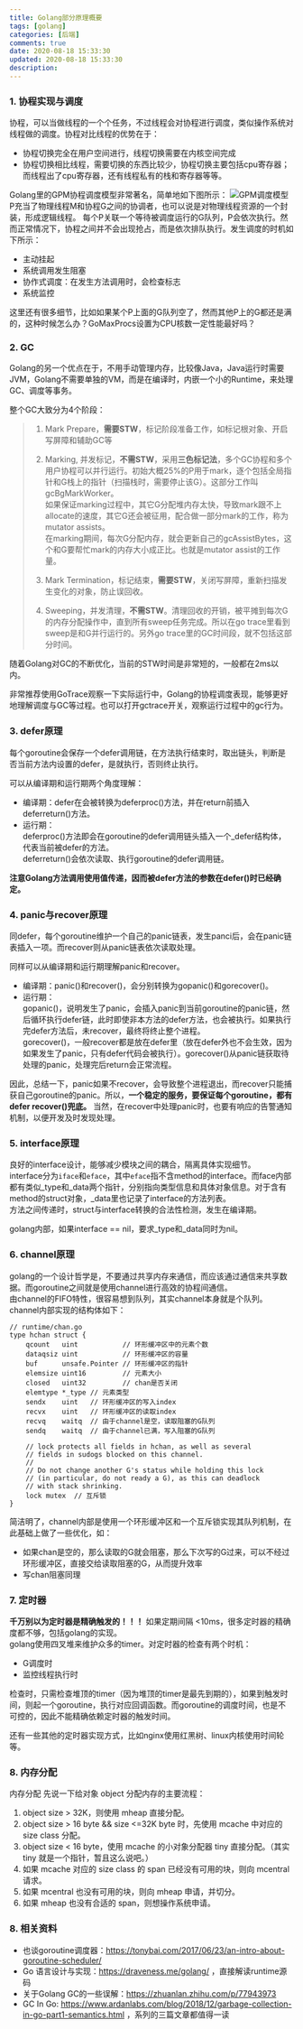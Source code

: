 ```yaml
---
title: Golang部分原理概要
tags: [golang]
categories: [后端]
comments: true
date: 2020-08-18 15:33:30
updated: 2020-08-18 15:33:30
description:
---
```

### 1. 协程实现与调度
协程，可以当做线程的一个个任务，不过线程会对协程进行调度，类似操作系统对线程做的调度。协程对比线程的优势在于：
- 协程切换完全在用户空间进行，线程切换需要在内核空间完成
- 协程切换相比线程，需要切换的东西比较少，协程切换主要包括cpu寄存器；而线程出了cpu寄存器，还有线程私有的栈和寄存器等等。
   
Golang里的GPM协程调度模型非常著名，简单地如下图所示：
![GPM调度模型](/images/golang_mpg.png)  
P充当了物理线程M和协程G之间的协调者，也可以说是对物理线程资源的一个封装，形成逻辑线程。
每个P关联一个等待被调度运行的G队列，P会依次执行。然而正常情况下，协程之间并不会出现抢占，而是依次排队执行。发生调度的时机如下所示：
- 主动挂起
- 系统调用发生阻塞
- 协作式调度：在发生方法调用时，会检查标志
- 系统监控

这里还有很多细节，比如如果某个P上面的G队列空了，然而其他P上的G都还是满的，这种时候怎么办？GoMaxProcs设置为CPU核数一定性能最好吗？  

### 2. GC
Golang的另一个优点在于，不用手动管理内存，比较像Java，Java运行时需要JVM，Golang不需要单独的VM，而是在编译时，内嵌一个小的Runtime，来处理GC、调度等事务。

整个GC大致分为4个阶段：  
> 1. Mark Prepare，**需要STW**，标记阶段准备工作，如标记根对象、开启写屏障和辅助GC等
> 
> 2. Marking, 并发标记，**不需STW**，采用**三色标记法**，多个GC协程和多个用户协程可以并行运行。初始大概25%的P用于mark，逐个包括全局指针和G栈上的指针（扫描栈时，需要停止该G）。这部分工作叫gcBgMarkWorker。  
> 如果保证marking过程中，其它G分配堆内存太快，导致mark跟不上allocate的速度，其它G还会被征用，配合做一部分mark的工作，称为mutator assists。  
> 在marking期间，每次G分配内存，就会更新自己的gcAssistBytes，这个和G要帮忙mark的内存大小成正比。也就是mutator assist的工作量。
>
> 3. Mark Termination，标记结束，**需要STW**，关闭写屏障，重新扫描发生变化的对象，防止误回收。
> 4. Sweeping，并发清理，**不需STW**。清理回收的开销，被平摊到每次G的内存分配操作中，直到所有sweep任务完成。所以在go trace里看到sweep是和G并行运行的。另外go trace里的GC时间段，就不包括这部分时间。

随着Golang对GC的不断优化，当前的STW时间是非常短的，一般都在2ms以内。

非常推荐使用GoTrace观察一下实际运行中，Golang的协程调度表现，能够更好地理解调度与GC等过程。也可以打开gctrace开关，观察运行过程中的gc行为。

### 3. defer原理
每个goroutine会保存一个defer调用链，在方法执行结束时，取出链头，判断是否当前方法内设置的defer，是就执行，否则终止执行。

可以从编译期和运行期两个角度理解：  
- 编译期：defer在会被转换为deferproc()方法，并在return前插入deferreturn()方法。
- 运行期：  
  deferproc()方法即会在goroutine的defer调用链头插入一个_defer结构体，代表当前被defer的方法。  
  deferreturn()会依次读取、执行goroutine的defer调用链。

**注意Golang方法调用使用值传递，因而被defer方法的参数在defer()时已经确定。**

### 4. panic与recover原理
同defer，每个goroutine维护一个自己的panic链表，发生panci后，会在panic链表插入一项。而recover则从panic链表依次读取处理。

同样可以从编译期和运行期理解panic和recover。
- 编译期：panic()和recover()，会分别转换为gopanic()和gorecover()。  
- 运行期：  
  gopanic()，说明发生了panic，会插入panic到当前goroutine的panic链，然后循环执行defer链，此时即使非本方法的defer方法，也会被执行。如果执行完defer方法后，未recover，最终将终止整个进程。  
  gorecover()，一般recover都是放在defer里（放在defer外也不会生效，因为如果发生了panic，只有defer代码会被执行）。gorecover()从panic链获取待处理的panic，处理完后return会正常流程。

因此，总结一下，panic如果不recover，会导致整个进程退出，而recover只能捕获自己goroutine的panic。所以，**一个稳定的服务，要保证每个goroutine，都有defer recover()兜底。** 当然，在recover中处理panic时，也要有响应的告警通知机制，以便开发及时发现处理。

### 5. interface原理
良好的interface设计，能够减少模块之间的耦合，隔离具体实现细节。  
interface分为`iface`和`eface`，其中`eface`指不含method的interface。而face内部都有类似_type和_data两个指针，分别指向类型信息和具体对象信息。对于含有method的struct对象，_data里也记录了interface的方法列表。  
方法之间传递时，struct与interface转换的合法性检测，发生在编译期。

golang内部，如果interface == nil，要求_type和_data同时为nil。

### 6. channel原理
golang的一个设计哲学是，不要通过共享内存来通信，而应该通过通信来共享数据。而goroutine之间就是使用channel进行高效的协程间通信。  
由channel的FIFO特性，很容易想到队列，其实channel本身就是个队列。  
channel内部实现的结构体如下：
```golang 
// runtime/chan.go
type hchan struct {
	qcount   uint           // 环形缓冲区中的元素个数
	dataqsiz uint           // 环形缓冲区的容量
    buf      unsafe.Pointer // 环形缓冲区的指针
	elemsize uint16         // 元素大小
	closed   uint32         // chan是否关闭
	elemtype *_type // 元素类型
	sendx    uint   // 环形缓冲区的写入index
	recvx    uint   // 环形缓冲区的读取index
	recvq    waitq  // 由于channel是空，读取阻塞的G队列
	sendq    waitq  // 由于channel已满，写入阻塞的G队列

	// lock protects all fields in hchan, as well as several
	// fields in sudogs blocked on this channel.
	//
	// Do not change another G's status while holding this lock
	// (in particular, do not ready a G), as this can deadlock
	// with stack shrinking.
	lock mutex  // 互斥锁
}
```
简洁明了，channel内部是使用一个环形缓冲区和一个互斥锁实现其队列机制，在此基础上做了一些优化，如：
- 如果chan是空的，那么读取的G就会阻塞，那么下次写的G过来，可以不经过环形缓冲区，直接交给读取阻塞的G，从而提升效率
- 写chan阻塞同理  

### 7. 定时器   
**千万别以为定时器是精确触发的！！！** 如果定期间隔 <10ms，很多定时器的精确度都不够，包括golang的实现。  
golang使用四叉堆来维护众多的timer。对定时器的检查有两个时机：
- G调度时
- 监控线程执行时  

检查时，只需检查堆顶的timer（因为堆顶的timer是最先到期的），如果到触发时间，则起一个goroutine，执行对应回调函数。而goroutine的调度时间，也是不可控的，因此不能精确依赖定时器的触发时间。

还有一些其他的定时器实现方式，比如nginx使用红黑树、linux内核使用时间轮等。   

### 8. 内存分配
内存分配
先说一下给对象 object 分配内存的主要流程：

1. object size > 32K，则使用 mheap 直接分配。
3. object size > 16 byte && size <=32K byte 时，先使用 mcache 中对应的 size class 分配。
4. object size < 16 byte，使用 mcache 的小对象分配器 tiny 直接分配。（其实 tiny 就是一个指针，暂且这么说吧。）
5. 如果 mcache 对应的 size class 的 span 已经没有可用的块，则向 mcentral 请求。
6. 如果 mcentral 也没有可用的块，则向 mheap 申请，并切分。
7. 如果 mheap 也没有合适的 span，则想操作系统申请。

### 8. 相关资料
- 也谈goroutine调度器：https://tonybai.com/2017/06/23/an-intro-about-goroutine-scheduler/
- Go 语言设计与实现：https://draveness.me/golang/ ，直接解读runtime源码
- 关于Golang GC的一些误解：https://zhuanlan.zhihu.com/p/77943973
- GC In Go: https://www.ardanlabs.com/blog/2018/12/garbage-collection-in-go-part1-semantics.html ，系列的三篇文章都值得一读










